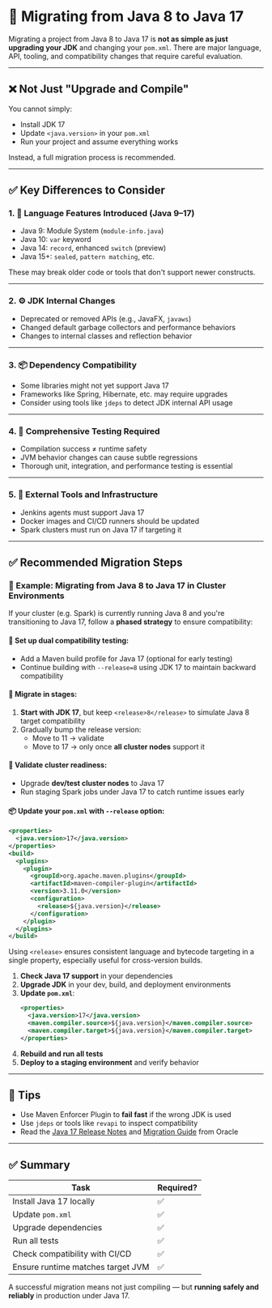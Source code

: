# 🚀 Migrating from Java 8 to Java 17

Migrating a project from Java 8 to Java 17 is **not as simple as just upgrading your JDK** and changing your `pom.xml`. There are major language, API, tooling, and compatibility changes that require careful evaluation.

---

## ❌ Not Just "Upgrade and Compile"

You cannot simply:

- Install JDK 17
- Update `<java.version>` in your `pom.xml`
- Run your project and assume everything works

Instead, a full migration process is recommended.

---

## ✅ Key Differences to Consider

### 1. 🧠 Language Features Introduced (Java 9–17)

- Java 9: Module System (`module-info.java`)
- Java 10: `var` keyword
- Java 14: `record`, enhanced `switch` (preview)
- Java 15+: `sealed`, `pattern matching`, etc.

These may break older code or tools that don't support newer constructs.

---

### 2. ⚙️ JDK Internal Changes

- Deprecated or removed APIs (e.g., JavaFX, `javaws`)
- Changed default garbage collectors and performance behaviors
- Changes to internal classes and reflection behavior

---

### 3. 📦 Dependency Compatibility

- Some libraries might not yet support Java 17
- Frameworks like Spring, Hibernate, etc. may require upgrades
- Consider using tools like `jdeps` to detect JDK internal API usage

---

### 4. 🧪 Comprehensive Testing Required

- Compilation success ≠ runtime safety
- JVM behavior changes can cause subtle regressions
- Thorough unit, integration, and performance testing is essential

---

### 5. 🔧 External Tools and Infrastructure

- Jenkins agents must support Java 17
- Docker images and CI/CD runners should be updated
- Spark clusters must run on Java 17 if targeting it

---

## ✅ Recommended Migration Steps

### 🔁 Example: Migrating from Java 8 to Java 17 in Cluster Environments

If your cluster (e.g. Spark) is currently running Java 8 and you're transitioning to Java 17, follow a **phased strategy** to ensure compatibility:

#### 🔧 Set up dual compatibility testing:
- Add a Maven build profile for Java 17 (optional for early testing)
- Continue building with `--release=8` using JDK 17 to maintain backward compatibility

#### 🚶 Migrate in stages:
1. **Start with JDK 17**, but keep `<release>8</release>` to simulate Java 8 target compatibility
2. Gradually bump the release version:
    - Move to 11 → validate
    - Move to 17 → only once **all cluster nodes** support it

#### 🧪 Validate cluster readiness:
- Upgrade **dev/test cluster nodes** to Java 17
- Run staging Spark jobs under Java 17 to catch runtime issues early

#### 📦 Update your `pom.xml` with `--release` option:
```xml
<properties>
  <java.version>17</java.version>
</properties>
<build>
  <plugins>
    <plugin>
      <groupId>org.apache.maven.plugins</groupId>
      <artifactId>maven-compiler-plugin</artifactId>
      <version>3.11.0</version>
      <configuration>
        <release>${java.version}</release>
      </configuration>
    </plugin>
  </plugins>
</build>
```
Using `<release>` ensures consistent language and bytecode targeting in a single property, especially useful for cross-version builds.


1. **Check Java 17 support** in your dependencies
2. **Upgrade JDK** in your dev, build, and deployment environments
3. **Update `pom.xml`**:
   ```xml
   <properties>
     <java.version>17</java.version>
     <maven.compiler.source>${java.version}</maven.compiler.source>
     <maven.compiler.target>${java.version}</maven.compiler.target>
   </properties>
   ```
4. **Rebuild and run all tests**
5. **Deploy to a staging environment** and verify behavior

---

## 🧠 Tips

- Use Maven Enforcer Plugin to **fail fast** if the wrong JDK is used
- Use `jdeps` or tools like `revapi` to inspect compatibility
- Read the [Java 17 Release Notes](https://openjdk.org/projects/jdk/17/) and [Migration Guide](https://docs.oracle.com/en/java/javase/17/migrate/) from Oracle

---

## ✅ Summary

| Task                                | Required? |
|-------------------------------------|-----------|
| Install Java 17 locally             | ✅        |
| Update `pom.xml`                    | ✅        |
| Upgrade dependencies                | ✅        |
| Run all tests                       | ✅        |
| Check compatibility with CI/CD     | ✅        |
| Ensure runtime matches target JVM  | ✅        |

A successful migration means not just compiling — but **running safely and reliably** in production under Java 17.

